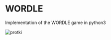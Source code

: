 # WORDLE
Implementation of the WORDLE game in python3

![protki](https://user-images.githubusercontent.com/106782577/203380202-6926ae84-a82f-4a4c-8445-4b2665572db3.png)

